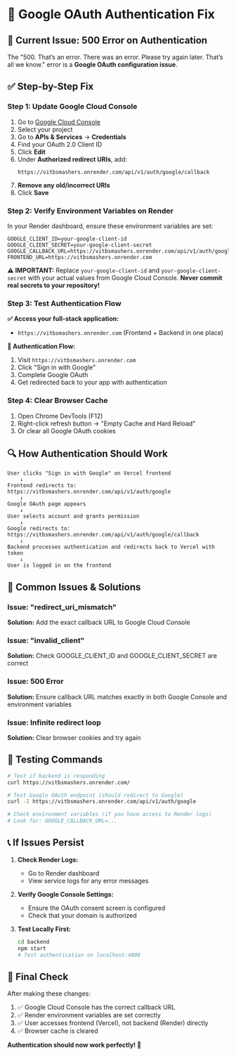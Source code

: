 # 🔧 Google OAuth Authentication Fix

## 🚨 **Current Issue: 500 Error on Authentication**

The "500. That’s an error. There was an error. Please try again later. That’s all we know." error is a **Google OAuth configuration issue**.

## ✅ **Step-by-Step Fix**

### **Step 1: Update Google Cloud Console**

1. Go to [Google Cloud Console](https://console.cloud.google.com/)
2. Select your project
3. Go to **APIs & Services** → **Credentials**
4. Find your OAuth 2.0 Client ID
5. Click **Edit**
6. Under **Authorized redirect URIs**, add:
   ```
   https://vitbsmashers.onrender.com/api/v1/auth/google/callback
   ```
7. **Remove any old/incorrect URIs**
8. Click **Save**

### **Step 2: Verify Environment Variables on Render**

In your Render dashboard, ensure these environment variables are set:

```
GOOGLE_CLIENT_ID=your-google-client-id
GOOGLE_CLIENT_SECRET=your-google-client-secret
GOOGLE_CALLBACK_URL=https://vitbsmashers.onrender.com/api/v1/auth/google/callback
FRONTEND_URL=https://vitbsmashers.onrender.com
```

**⚠️ IMPORTANT:** Replace `your-google-client-id` and `your-google-client-secret` with your actual values from Google Cloud Console. **Never commit real secrets to your repository!**

### **Step 3: Test Authentication Flow**

**✅ Access your full-stack application:**
- `https://vitbsmashers.onrender.com` (Frontend + Backend in one place)

**🎯 Authentication Flow:**
1. Visit `https://vitbsmashers.onrender.com`
2. Click "Sign in with Google"
3. Complete Google OAuth
4. Get redirected back to your app with authentication

### **Step 4: Clear Browser Cache**

1. Open Chrome DevTools (F12)
2. Right-click refresh button → "Empty Cache and Hard Reload"
3. Or clear all Google OAuth cookies

## 🔍 **How Authentication Should Work**

```
User clicks "Sign in with Google" on Vercel frontend
    ↓
Frontend redirects to: https://vitbsmashers.onrender.com/api/v1/auth/google
    ↓
Google OAuth page appears
    ↓
User selects account and grants permission
    ↓
Google redirects to: https://vitbsmashers.onrender.com/api/v1/auth/google/callback
    ↓
Backend processes authentication and redirects back to Vercel with token
    ↓
User is logged in on the frontend
```

## 🐛 **Common Issues & Solutions**

### **Issue: "redirect_uri_mismatch"**
**Solution:** Add the exact callback URL to Google Cloud Console

### **Issue: "invalid_client"**
**Solution:** Check GOOGLE_CLIENT_ID and GOOGLE_CLIENT_SECRET are correct

### **Issue: 500 Error**
**Solution:** Ensure callback URL matches exactly in both Google Console and environment variables

### **Issue: Infinite redirect loop**
**Solution:** Clear browser cookies and try again

## 🧪 **Testing Commands**

```bash
# Test if backend is responding
curl https://vitbsmashers.onrender.com/

# Test Google OAuth endpoint (should redirect to Google)
curl -I https://vitbsmashers.onrender.com/api/v1/auth/google

# Check environment variables (if you have access to Render logs)
# Look for: GOOGLE_CALLBACK_URL=...
```

## 📞 **If Issues Persist**

1. **Check Render Logs:**
   - Go to Render dashboard
   - View service logs for any error messages

2. **Verify Google Console Settings:**
   - Ensure the OAuth consent screen is configured
   - Check that your domain is authorized

3. **Test Locally First:**
   ```bash
   cd backend
   npm start
   # Test authentication on localhost:4000
   ```

## 🎯 **Final Check**

After making these changes:

1. ✅ Google Cloud Console has the correct callback URL
2. ✅ Render environment variables are set correctly
3. ✅ User accesses frontend (Vercel), not backend (Render) directly
4. ✅ Browser cache is cleared

**Authentication should now work perfectly! 🚀**